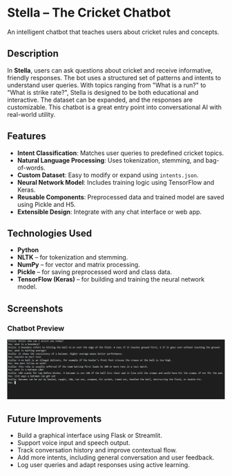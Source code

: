 # Stella – The Cricket Chatbot

An intelligent chatbot that teaches users about cricket rules and concepts.

## Description

In **Stella**, users can ask questions about cricket and receive informative, friendly responses. The bot uses a structured set of patterns and intents to understand user queries. With topics ranging from "What is a run?" to "What is strike rate?", Stella is designed to be both educational and interactive. The dataset can be expanded, and the responses are customizable. This chatbot is a great entry point into conversational AI with real-world utility.

## Features

- **Intent Classification**: Matches user queries to predefined cricket topics.
- **Natural Language Processing**: Uses tokenization, stemming, and bag-of-words.
- **Custom Dataset**: Easy to modify or expand using `intents.json`.
- **Neural Network Model**: Includes training logic using TensorFlow and Keras.
- **Reusable Components**: Preprocessed data and trained model are saved using Pickle and H5.
- **Extensible Design**: Integrate with any chat interface or web app.

## Technologies Used

- **Python**
- **NLTK** – for tokenization and stemming.
- **NumPy** – for vector and matrix processing.
- **Pickle** – for saving preprocessed word and class data.
- **TensorFlow (Keras)** – for building and training the neural network model.

## Screenshots

### Chatbot Preview
![Chat Preview](Screenshots/ChatDemo.png)

## Future Improvements

- Build a graphical interface using Flask or Streamlit.
- Support voice input and speech output.
- Track conversation history and improve contextual flow.
- Add more intents, including general conversation and user feedback.
- Log user queries and adapt responses using active learning.
